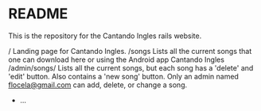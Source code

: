 # README
This is the repository for the Cantando Ingles rails website.

/              Landing page for Cantando Ingles.
/songs         Lists all the current songs that one can download here or
               using the Android app Cantando Ingles
/admin/songs/  Lists all the current songs, but each song has a
               'delete' and 'edit' button. Also contains a 'new song' 
               button. Only an admin named flocela@gmail.com can
               add, delete, or change a song.























* ...
